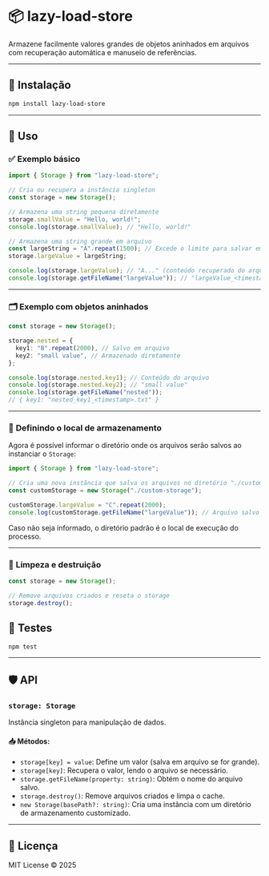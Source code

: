 # 📦 lazy-load-store

Armazene facilmente valores grandes de objetos aninhados em arquivos com recuperação automática e manuseio de referências.

---

## 🚀 Instalação

```bash
npm install lazy-load-store
```

---

## 📖 Uso

### ✅ **Exemplo básico**

```ts
import { Storage } from "lazy-load-store";

// Cria ou recupera a instância singleton
const storage = new Storage();

// Armazena uma string pequena diretamente
storage.smallValue = "Hello, world!";
console.log(storage.smallValue); // "Hello, world!"

// Armazena uma string grande em arquivo
const largeString = "A".repeat(1500); // Excede o limite para salvar em arquivo
storage.largeValue = largeString;

console.log(storage.largeValue); // "A..." (conteúdo recuperado do arquivo)
console.log(storage.getFileName("largeValue")); // "largeValue_<timestamp>.txt"
```

---

### 🗂️ **Exemplo com objetos aninhados**

```ts
const storage = new Storage();

storage.nested = {
  key1: "B".repeat(2000), // Salvo em arquivo
  key2: "small value", // Armazenado diretamente
};

console.log(storage.nested.key1); // Conteúdo do arquivo
console.log(storage.nested.key2); // "small value"
console.log(storage.getFileName("nested"));
// { key1: "nested_key1_<timestamp>.txt" }
```

---

### 📂 **Definindo o local de armazenamento**

Agora é possível informar o diretório onde os arquivos serão salvos ao instanciar o `Storage`:

```ts
import { Storage } from "lazy-load-store";

// Cria uma nova instância que salva os arquivos no diretório "./custom-storage"
const customStorage = new Storage("./custom-storage");

customStorage.largeValue = "C".repeat(2000);
console.log(customStorage.getFileName("largeValue")); // Arquivo salvo em ./custom-storage
```

Caso não seja informado, o diretório padrão é o local de execução do processo.

---

### 🧹 **Limpeza e destruição**

```ts
const storage = new Storage();

// Remove arquivos criados e reseta o storage
storage.destroy();
```

## 🧪 Testes

```bash
npm test
```

---

## 🛡️ API

### `storage: Storage`

Instância singleton para manipulação de dados.

#### 📥 **Métodos:**

- `storage[key] = value`: Define um valor (salva em arquivo se for grande).
- `storage[key]`: Recupera o valor, lendo o arquivo se necessário.
- `storage.getFileName(property: string)`: Obtém o nome do arquivo salvo.
- `storage.destroy()`: Remove arquivos criados e limpa o cache.
- `new Storage(basePath?: string)`: Cria uma instância com um diretório de armazenamento customizado.

---

## 📝 Licença

MIT License © 2025
